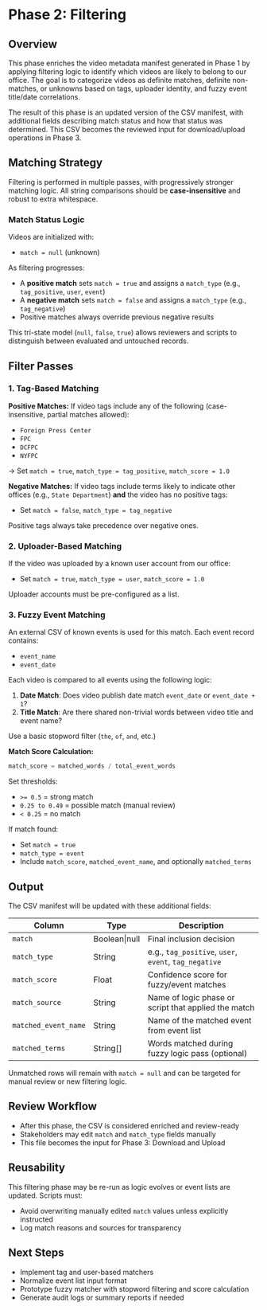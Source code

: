 # Phase 2: Filtering

## Overview

This phase enriches the video metadata manifest generated in Phase 1 by applying filtering logic to identify which videos are likely to belong to our office. The goal is to categorize videos as definite matches, definite non-matches, or unknowns based on tags, uploader identity, and fuzzy event title/date correlations.

The result of this phase is an updated version of the CSV manifest, with additional fields describing match status and how that status was determined. This CSV becomes the reviewed input for download/upload operations in Phase 3.

## Matching Strategy

Filtering is performed in multiple passes, with progressively stronger matching logic. All string comparisons should be **case-insensitive** and robust to extra whitespace.

### Match Status Logic

Videos are initialized with:

* `match = null` (unknown)

As filtering progresses:

* A **positive match** sets `match = true` and assigns a `match_type` (e.g., `tag_positive`, `user`, `event`)
* A **negative match** sets `match = false` and assigns a `match_type` (e.g., `tag_negative`)
* Positive matches always override previous negative results

This tri-state model (`null`, `false`, `true`) allows reviewers and scripts to distinguish between evaluated and untouched records.

## Filter Passes

### 1. Tag-Based Matching

**Positive Matches:**
If video tags include any of the following (case-insensitive, partial matches allowed):

* `Foreign Press Center`
* `FPC`
* `DCFPC`
* `NYFPC`

→ Set `match = true`, `match_type = tag_positive`, `match_score = 1.0`

**Negative Matches:**
If video tags include terms likely to indicate other offices (e.g., `State Department`) **and** the video has no positive tags:

* Set `match = false`, `match_type = tag_negative`

Positive tags always take precedence over negative ones.

### 2. Uploader-Based Matching

If the video was uploaded by a known user account from our office:

* Set `match = true`, `match_type = user`, `match_score = 1.0`

Uploader accounts must be pre-configured as a list.

### 3. Fuzzy Event Matching

An external CSV of known events is used for this match. Each event record contains:

* `event_name`
* `event_date`

Each video is compared to all events using the following logic:

1. **Date Match**: Does video publish date match `event_date` or `event_date + 1`?
2. **Title Match**: Are there shared non-trivial words between video title and event name?

Use a basic stopword filter (`the`, `of`, `and`, etc.)

**Match Score Calculation:**

```js
match_score = matched_words / total_event_words
```

Set thresholds:

* `>= 0.5` = strong match
* `0.25 to 0.49` = possible match (manual review)
* `< 0.25` = no match

If match found:

* Set `match = true`
* `match_type = event`
* Include `match_score`, `matched_event_name`, and optionally `matched_terms`

## Output

The CSV manifest will be updated with these additional fields:

| Column               | Type          | Description                                           |
| -------------------- | ------------- | ----------------------------------------------------- |
| `match`              | Boolean\|null | Final inclusion decision                              |
| `match_type`         | String        | e.g., `tag_positive`, `user`, `event`, `tag_negative` |
| `match_score`        | Float         | Confidence score for fuzzy/event matches              |
| `match_source`       | String        | Name of logic phase or script that applied the match  |
| `matched_event_name` | String        | Name of the matched event from event list             |
| `matched_terms`      | String\[]     | Words matched during fuzzy logic pass (optional)      |

Unmatched rows will remain with `match = null` and can be targeted for manual review or new filtering logic.

## Review Workflow

* After this phase, the CSV is considered enriched and review-ready
* Stakeholders may edit `match` and `match_type` fields manually
* This file becomes the input for Phase 3: Download and Upload

## Reusability

This filtering phase may be re-run as logic evolves or event lists are updated. Scripts must:

* Avoid overwriting manually edited `match` values unless explicitly instructed
* Log match reasons and sources for transparency

## Next Steps

* Implement tag and user-based matchers
* Normalize event list input format
* Prototype fuzzy matcher with stopword filtering and score calculation
* Generate audit logs or summary reports if needed

